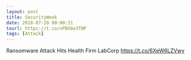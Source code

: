 ```yaml
---
layout: post
title: SecurityWeek
date: 2018-07-20 00:00:21
tourl: https://t.co/nPBX8e3TNP
tags: [Attack]
---
```

Ransomware Attack Hits Health Firm LabCorp https://t.co/6XeW6LZVwy